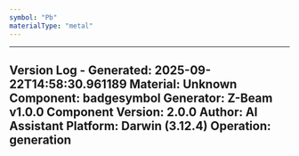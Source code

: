```yaml
---
symbol: "Pb"
materialType: "metal"
---
```


---
Version Log - Generated: 2025-09-22T14:58:30.961189
Material: Unknown
Component: badgesymbol
Generator: Z-Beam v1.0.0
Component Version: 2.0.0
Author: AI Assistant
Platform: Darwin (3.12.4)
Operation: generation
---
